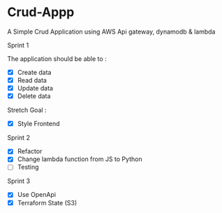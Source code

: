 # Crud-Appp
A Simple Crud Application using AWS Api gateway, dynamodb &amp; lambda

Sprint 1

The application should be able to :

- [x] Create data
- [x] Read data
- [x] Update data
- [x] Delete data

Stretch Goal :

- [x] Style Frontend

Sprint 2

- [x] Refactor
- [x] Change lambda function from JS to Python
- [ ] Testing

Sprint 3

- [x] Use OpenApi
- [x] Terraform State (S3)
